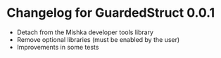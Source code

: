 # Changelog for GuardedStruct 0.0.1

- Detach from the Mishka developer tools library
- Remove optional libraries (must be enabled by the user)
- Improvements in some tests

